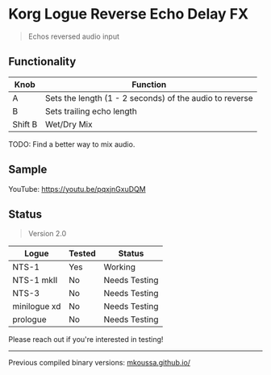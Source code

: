 # Korg Logue Reverse Echo Delay FX

>Echos reversed audio input

## Functionality

|Knob|Function|
|-|-|
|A|Sets the length (1 - 2 seconds) of the audio to reverse|
|B|Sets trailing echo length|
|Shift B|Wet/Dry Mix|

TODO: Find a better way to mix audio.

## Sample

YouTube: https://youtu.be/pqxjnGxuDQM

## Status

> Version 2.0

|Logue|Tested|Status|
|-|-|-|
|NTS-1|Yes|Working|
|NTS-1 mkII|No|Needs Testing|
|NTS-3|No|Needs Testing|
|minilogue xd|No|Needs Testing|
|prologue|No|Needs Testing|

Please reach out if you're interested in testing!

---

Previous compiled binary versions: [mkoussa.github.io/](https://mkoussa.github.io/)